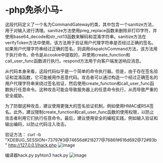 # -php免杀小马-
这段代码定义了一个名为CommandGateway的类，其中包含一个sanitize方法，用于对输入进行清理。sanitize方法使用preg_replace函数来删除非打印字符，并使用base64_decode和str_rot13函数来解码和混淆字符串。sanitize方法在verifyToken方法中使用，该方法用于验证用户代理字符串是否经过正确的签名。如果用户代理字符串经过正确的签名，则调用dispatchCommand方法，该方法用于执行命令。命令是从cookie中提取的，并使用create_function和call_user_func函数进行执行。respond方法用于向客户端发送响应消息。

从代码本身来看，这段代码似乎是一个简单的命令执行器。但是，由于存在签名验证和混淆函数，它可能被用作恶意代码。攻击者可以通过构造一个经过正确签名的用户代理字符串来绕过签名验证，然后使用create_function和call_user_func函数执行任意命令。这种攻击可能会导致服务器上的任意命令执行，从而导致严重的安全威胁。

为了防御这种攻击，建议使用更强大的签名验证机制，例如使用HMAC或RSA签名。此外，建议限制create_function和call_user_func函数的使用权限，以防止攻击者利用它们执行任意命令。最后，建议使用安全的编程实践，例如输入验证和输出编码，以防止代码注入攻击。

验证方法：
curl -b "XDEBUG_SESSION=73797#3@74656d#2!8277@7686f#616d692@72#93b"  http://127.0.0.1/hack.php
![image](https://github.com/user-attachments/assets/cb7e4874-b2f6-480e-8fdf-322e6476227a)

编译器hack.py
pyhton3 hack.py
![image](https://github.com/user-attachments/assets/390544eb-f9eb-4a27-adda-64bc7315b95c)
